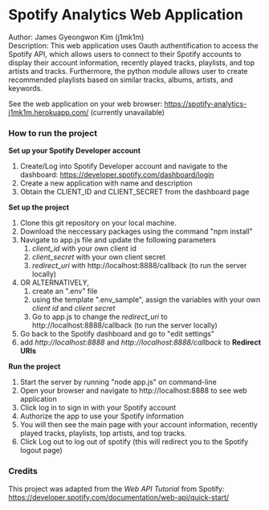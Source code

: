 # Spotify Analytics Web Application

Author: James Gyeongwon Kim (j1mk1m)   
Description: This web application uses Oauth authentification to access the Spotify API, which allows users to connect to their Spotify accounts to display their account information, recently played tracks, playlists, and top artists and tracks. Furthermore, the python module allows user to create recommended playlists based on similar tracks, albums, artists, and keywords.

See the web application on your web browser: https://spotify-analytics-j1mk1m.herokuapp.com/ (currently unavailable)

### How to run the project
**Set up your Spotify Developer account**
1. Create/Log into Spotify Developer account and navigate to the dashboard: https://developer.spotify.com/dashboard/login
2. Create a new application with name and description
3. Obtain the CLIENT_ID and CLIENT_SECRET from the dashboard page

**Set up the project**
1. Clone this git repository on your local machine.
2. Download the neccessary packages using the command "npm install"
3. Navigate to app.js file and update the following parameters
    1. *client_id* with your own client id
    2. *client_secret* with your own client secret
    3. *redirect_uri* with http://localhost:8888/callback (to run the server locally)
4. OR ALTERNATIVELY, 
    1. create an ".env" file 
    2. using the template ".env_sample", assign the variables with your own *client id* and *client secret*
    3. Go to app.js to change the *redirect_uri* to http://localhost:8888/callback (to run the server locally)
5. Go back to the Spotify dashboard and go to "edit settings"
  1. add *http://localhost:8888* and *http://localhost:8888/callback* to **Redirect URIs**

**Run the project**
1. Start the server by running "node app.js" on command-line
2. Open your browser and navigate to http://localhost:8888 to see web application
3. Click log in to sign in with your Spotify account
4. Authorize the app to use your Spotify information
5. You will then see the main page with your account information, recently played tracks, playlists, top artists, and top tracks.
6. Click Log out to log out of spotify (this will redirect you to the Spotify logout page)

### Credits
This project was adapted from the *Web API Tutorial* from Spotify: https://developer.spotify.com/documentation/web-api/quick-start/

